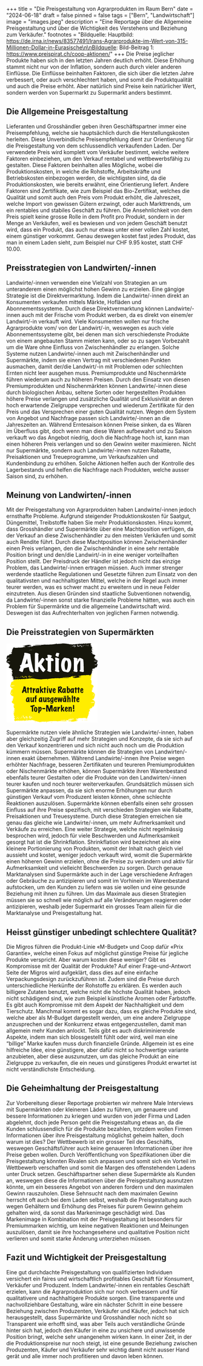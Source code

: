 +++
title = "Die Preisgestaltung von Agrarprodukten im Raum Bern"
date = "2024-06-18"
draft = false
pinned = false
tags = ["Bern", "Landwirtschaft"]
image = "images.jpeg"
description = "Eine Reportage über die Allgemeine Preisgestaltung und über die Wichtigkeit des Verstehens und Beziehung zum Verkäufer."
footnotes = "Bildquelle: Hauptbild: https://de.irna.ir/news/83577491/Irans-Agrarprodukte-im-Wert-von-315-Millionen-Dollar-in-Eurasische\n\nBildquelle: Bild-Beitrag 1: https://www.preispirat.ch/coop-aktionen/"
+++
Die Preise jeglicher Produkte haben sich in den letzten Jahren deutlich erhöht. Diese Erhöhung stammt nicht nur von der Inflation, sondern auch durch vieler anderen Einflüsse. Die Einflüsse beinhalten Faktoren, die sich über die letzten Jahre verbessert, oder auch verschlechtert haben, und somit die Produktqualität und auch die Preise erhöht. Aber natürlich sind Preise kein natürlicher Wert, sondern werden von Supermarkt zu Supermarkt anders bestimmt.

## Die Allgemeine Preisgestaltung

Lieferanten und Grosshändler geben ihren Geschäftspartner immer eine Preisempfehlung, welche sie hauptsächlich durch die Herstellungskosten herleiten. Diese Unverbindliche Preisempfehlung dient zur Orientierung für die Preisgestaltung von dem schlussendlich verkaufenden Laden. Der verwendete Preis wird komplett vom Verkäufer bestimmt, welche weitere Faktoren einbeziehen, um den Verkauf rentabel und wettbewerbsfähig zu gestalten.
Diese Faktoren beinhalten alles Mögliche, wobei die Produktionskosten, in welche die Rohstoffe, Arbeitskräfte und Betriebskosten einbezogen werden, die wichtigsten sind, da die Produktionskosten, wie bereits erwähnt, eine Orientierung liefert. Andere Faktoren sind Zertifikate, wie zum Beispiel das Bio-Zertifikat, welches die Qualität und somit auch den Preis vom Produkt erhöht, die Jahreszeit, welche Import von gewissen Gütern erzwingt, oder auch Markttrends, um ein rentables und stabiles Geschäft zu führen.
Die Ansehnlichkeit von dem Preis spielt keine grosse Rolle in dem Profit pro Produkt, sondern in der Menge an Verkäufen, weil es bewiesen und von jedem Geschäft benutzt wird, dass ein Produkt, das auch nur etwas unter einer vollen Zahl kostet, einem günstiger vorkommt. Genau deswegen kostet fast jedes Produkt, das man in einem Laden sieht, zum Beispiel nur CHF 9.95 kostet, statt CHF 10.00.

## Preisstrategien von Landwirten/-innen

Landwirte/-innen verwenden eine Vielzahl von Strategien an um unteranderem einen möglichst hohen Gewinn zu erzielen. Eine gängige Strategie ist die Direktvermarktung. Indem die Landwirte/-innen direkt an Konsumenten verkaufen mittels Märkte, Hofläden und Abonnementssysteme. Durch diese Direktvermarktung können Landwirte/-innen auch mit der Frische vom Produkt werben, da es direkt von einem/er Landwirt/-in verkauft wird. Viele Konsumenten wollen nur frische Agrarprodukte vom/ von der Landwirt/-in, weswegen es auch viele Abonnementssysteme gibt, bei denen man sich verschiedenste Produkte von einem angebauten Stamm mieten kann, oder so zu sagen Vorbezahlt um die Ware ohne Einfluss von Zwischenhändler zu erlangen. Solche Systeme nutzen Landwirte/-innen auch mit Zwischenhändler und Supermärkte, indem sie einen Vertrag mit verschiedenen Punkten ausmachen, damit der/die Landwirt/-in mit Problemen oder schlechten Ernten nicht leer ausgehen muss.
Premiumprodukte und Nischenmärkte führen wiederum auch zu höheren Preisen. Durch den Einsatz von diesen Premiumprodukten und Nischenmärkten können Landwirte/-innen diese durch biologischen Anbau, seltene Sorten oder hergestellten Produkten höhere Preise verlangen und zusätzliche Qualität und Exklusivität an deren hoch erwartende Zielgruppe versprechen und wiederum Zertifikate für den Preis und das Versprechen einer guten Qualität nutzen.
Wegen dem System von Angebot und Nachfrage passen sich Landwirte/-innen an die Jahreszeiten an. Während Erntesaison können Preise sinken, da es Waren im Überfluss gibt, doch wenn man diese Waren aufbewahrt und zu Saison verkauft wo das Angebot niedrig, doch die Nachfrage hoch ist, kann man einen höheren Preis verlangen und so den Gewinn weiter maximieren.
Nicht nur Supermärkte, sondern auch Landwirte/-innen nutzen Rabatte, Preisaktionen und Treueprogramme, um Verkaufszahlen und Kundenbindung zu erhöhen. Solche Aktionen helfen auch der Kontrolle des Lagerbestands und helfen die Nachfrage nach Produkten, welche ausser Saison sind, zu erhöhen.

## Meinung von Landwirten/-innen

Mit der Preisgestaltung von Agrarprodukten haben Landwirte/-innen jedoch ernsthafte Probleme. Aufgrund steigender Produktionskosten für Saatgut, Düngemittel, Treibstoffe haben Sie mehr Produktionskosten. Hinzu kommt, dass Grosshändler und Supermärkte über eine Machtposition verfügen, da der Verkauf an diese Zwischenhändler zu den meisten Verkäufen und somit auch Rendite führt. Durch diese Machtposition können Zwischenhändler einen Preis verlangen, den die Zwischenhändler in eine sehr rentable Position bringt und den/die Landwirt/-in  in eine weniger vorteilhaften Position stellt.
Der Preisdruck der Händler ist jedoch nicht das einzige Problem, das Landwirte/-innen ertragen müssen. Auch immer strenger werdende staatliche Regulationen und Gesetzte führen zum Einsatz von den qualitativsten und nachhaltigsten Mittel, welche in der Regel auch immer teurer werden, was es schwer macht zu erweitern und in neue Felder einzutreten.
Aus diesen Gründen sind staatliche Subventionen notwendig, da Landwirte/-innen sonst starke finanzielle Probleme hätten, was auch ein Problem für Supermärkte und die allgemeine Landwirtschaft wird. Deswegen ist das Aufrechterhalten von jeglichen Farmen notwendig.

## Die Preisstrategien von Supermärkten

![](download.png)

Supermärkte nutzen viele ähnliche Strategien wie Landwirte/-innen, haben aber gleichzeitig Zugriff auf mehr Strategien und Konzepte, da sie sich auf den Verkauf konzentrieren und sich nicht auch noch um die Produktion kümmern müssen. 
Supermärkte können die Strategien von Landwirten/-innen exakt übernehmen. Während Landwirte/-innen ihre Preise wegen erhöhter Nachfrage, besseren Zertifikaten und teureren Premiumprodukten oder Nischenmärkte erhöhen, können Supermärkte ihren Warenbestand ebenfalls teurer Gestalten oder die Produkte von den Landwirten/-innen teurer kaufen und noch teurer weiterverkaufen. Grundsätzlich müssen sich Supermärkte anpassen, da sie sich enorme Erhöhungen nur durch günstigen Verkauf vom Produzent leisten können, ohne schlechte Reaktionen auszulösen.
Supermärkte können ebenfalls einen sehr grossen Einfluss auf ihre Preise spezifisch, mit verschieden Strategien wie Rabatte, Preisaktionen und Treuesysteme. Durch diese Strategien erreichen sie genau das gleiche wie Landwirte/-innen, um mehr Aufmerksamkeit und Verkäufe zu erreichen. Eine weiter Strategie, welche nicht regelmässig besprochen wird, jedoch für viele Beschwerden und Aufmerksamkeit gesorgt hat ist die Shrinkflation. Shrinkflation wird bezeichnet als eine kleinere Portionierung von Produkten, womit der Inhalt nach gleich viel aussieht und kostet, weniger jedoch verkauft wird, womit die Supermärkte einen höheren Gewinn erzielen, ohne die Preise zu verändern und aktiv für Aufmerksamkeit und vielleicht Beschwerden zu sorgen.
Durch genaue Marktanalysen sind Supermärkte auch in der Lage verschiedene Anfragen oder Gebräuche zu antizipieren und somit im Vorhinein im Warenbestand aufstocken, um den Kunden zu liefern was sie wollen und eine gesunde Beziehung mit ihnen zu führen. Um das Maximale aus diesen Strategien müssen sie so schnell wie möglich auf alle Veränderungen reagieren oder antizipieren, weshalb jeder Supermarkt ein grosses Team allein für die Marktanalyse und Preisgestaltung hat.

## Heisst günstiger unbedingt schlechtere Qualität?

Die Migros führen die Produkt-Linie «M-Budget» und Coop dafür «Prix Garantie», welche einen Fokus auf möglichst günstige Preise für jegliche Produkte verspricht. Aber warum kosten diese weniger? Gibt es Kompromisse mit der Qualität der Produkte? Auf einer Frage-und-Antwort Seite der Migros wird aufgeklärt, dass dies auf eine einfache Verpackungsdesign zurückzuführen ist. Zudem sind die Preise durch unterschiedliche Herkünfte der Rohstoffe zu erklären. Es werden auch billigere Zutaten benutzt, welche nicht die höchste Qualität haben, jedoch nicht schädigend sind, wie zum Beispiel künstliche Aromen oder Farbstoffe. Es gibt auch Kompromisse mit dem Aspekt der Nachhaltigkeit und dem Tierschutz.
Manchmal kommt es sogar dazu, dass es gleiche Produkte sind, welche aber als M-Budget dargestellt werden, um eine andere Zielgruppe anzusprechen und der Konkurrenz etwas entgegenzustellen, damit man allgemein mehr Kunden anlockt. Teils gibt es auch diskriminierende Aspekte, indem man sich blossgestellt fühlt oder wird, weil man eine “billige” Marke kaufen muss durch finanzielle Gründe. Allgemein ist es eine hilfreiche Idee, eine günstigere, aber dafür nicht so hochwertige variante anzubieten, aber diese auszunutzen, um das gleiche Produkt an eine Zielgruppe zu verkaufen, die ein neues und günstigeres Produkt erwartet ist nicht verständlichste Entscheidung.

## Die Geheimhaltung der Preisgestaltung

Zur Vorbereitung dieser Reportage probierten wir mehrere Male Interviews mit Supermärkten oder kleineren Läden zu führen, um genauere und bessere Informationen zu kriegen und wurden von jeder Firma und Laden abgelehnt, doch jede Person geht die Preisgestaltung etwas an, da die Kunden schlussendlich für die Produkte bezahlen, trotzdem wollen Firmen Informationen über ihre Preisgestaltung möglichst geheim halten, doch warum ist dies?
Der Wettbewerb ist ein grosser Teil des Geschäfts, weswegen Geschäftsführer auch keine genaueren Informationen über ihre Preise geben wollen. Durch Veröffentlichung von Spezifikationen über die Preisgestaltung könnten Rivalen sich anpassen und somit sich ein Vorteil im Wettbewerb verschaffen und somit die Margen des offenstehenden Ladens unter Druck setzen.
Geschäftspartner sehen diese Supermärkte als Kunden an, weswegen diese die Informationen über die Preisgestaltung ausnutzen könnte, um ein besseres Angebot von anderen fordern und den maximalen Gewinn rauszuholen. Diese Sehnsucht nach dem maximalen Gewinn herrscht oft auch bei dem Laden selbst, weshalb die Preisgestaltung auch wegen Gehältern und Erhöhung des Preises für purem Gewinn geheim gehalten wird, da sonst das Markenimage geschädigt wird. Das Markenimage in Kombination mit der Preisgestaltung ist besonders für Premiummarken wichtig, um keine negativen Reaktionen und Meinungen auszulösen, damit sie ihre hochangesehene und qualitative Position nicht verlieren und somit starke Änderung unterziehen müssen.

## Fazit und Wichtigkeit der Preisgestaltung

Eine gut durchdachte Preisgestaltung von qualifizierten Individuen versichert ein faires und wirtschaftlich profitables Geschäft für Konsument, Verkäufer und Produzent. Indem Landwirte/-innen ein rentables Geschäft erzielen, kann die Agrarproduktion sich nur noch verbessern und für qualitativere und nachhaltigere Produkte sorgen.
Eine transparente und nachvollziehbare Gestaltung, wäre ein nächster Schritt in eine bessere Beziehung zwischen Produzenten, Verkäufer und Käufer, jedoch hat sich herausgestellt, dass Supermärkte und Grosshändler noch nicht so Transparent wie erhofft sind, was aber Teils auch verständliche Gründe hinter sich hat, jedoch den Käufer in eine zu unsichere und unwissende Position bringt, welche sehr unangenehm wirken kann.
In einer Zeit, in der die Produktionspreise nur noch steigt, ist eine gesunde Beziehung zwischen Produzenten, Käufer und Verkäufer sehr wichtig damit nicht ausser Hand gerät und alle immer noch profitieren und davon leben können.